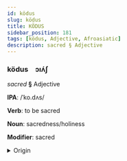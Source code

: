 ```yaml
---
id: ködus
slug: ködus
title: KÖDUS
sidebar_position: 181
tags: [ködus, Adjective, Afroasiatic]
description: sacred § Adjective
---
```


### ködus&emsp;<span kind="abugida">ɔıʌ́ʃ</span>

*sacred* **§** Adjective

**IPA**: /ˈko.dʌs/

**Verb**: to be sacred

**Noun**: sacredness/holiness

**Modifier**: sacred

<details>
    <summary>Origin</summary>
    Hebrew קָדוֹשׁ kadósh /ˈkɔdəʃ/<br/>
    <em>Afroasiatic Language Family</em>
</details>